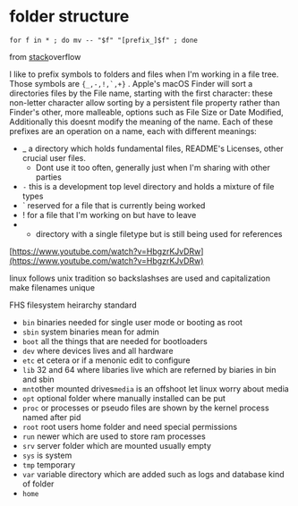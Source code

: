# folder structure



```text
for f in * ; do mv -- "$f" "[prefix_]$f" ; done
```

from [stack](https://stackoverflow.com/questions/4787413/rename-files-and-directories-add-prefix)overflow



I like to prefix symbols to folders and files when I'm working in a file tree. Those symbols are ``{_,-,!,`,+}`` . Apple's macOS Finder will sort a directories files by the File name, starting with the first character: these non-letter character allow sorting by a persistent file property rather than Finder's other, more malleable, options such as File Size or Date Modified, Additionally this doesnt modify the meaning of the name. Each of these prefixes are an operation on a name, each with different meanings:

* \_ a directory which holds fundamental files, README's Licenses, other crucial user files. 
  * Dont use it too often, generally just when I'm sharing with other parties 
* `-` this is a development top level directory and holds a mixture of file types 
* \` reserved for a file that is currently being worked 
* ! for a file that I'm working on but have to leave 
* + directory with a single filetype but is still being used for references 





[https://www.youtube.com/watch?v=HbgzrKJvDRw](https://www.youtube.com/watch?v=HbgzrKJvDRw)

linux follows unix tradition so backslashses are used and capitalization make filenames unique

FHS filesystem heirarchy standard

* `bin` binaries needed for single user mode or booting as root
* `sbin` system binaries mean for admin
* `boot` all the things that are needed for bootloaders
* `dev` where devices lives and all hardware
* `etc` et cetera or if a menonic edit to configure
* `lib` 32 and 64 where libaries live which are referned by biaries in bin and sbin
* `mnt`other mounted drives`media` is an offshoot let linux worry about media
* `opt` optional folder where manually installed can be put
* `proc` or processes or pseudo files are shown by the kernel process named after pid
* `root` root users home folder and need special permissions
* `run` newer which are used to store ram processes
* `srv` server folder which are mounted usually empty
* `sys` is system
* `tmp` temporary
* `var` variable directory which are added such as logs and database kind of folder
* `home`

